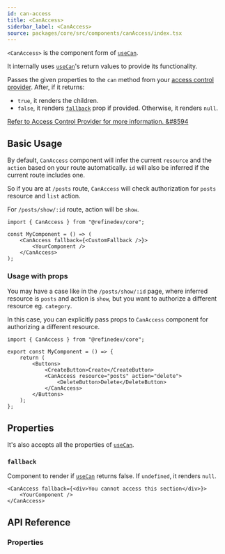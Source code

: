 ```yaml
---
id: can-access
title: <CanAccess>
siderbar_label: <CanAccess>
source: packages/core/src/components/canAccess/index.tsx
---
```


`<CanAccess>` is the component form of [`useCan`][use-can].

It internally uses [`useCan`][use-can]'s return values to provide its functionality.

Passes the given properties to the `can` method from your [access control provider][access-control-provider]. After, if it returns:

-   `true`, it renders the children.
-   `false`, it renders [`fallback`](#fallback) prop if provided. Otherwise, it renders `null`.

[Refer to Access Control Provider for more information. &#8594][access-control-provider]

## Basic Usage

By default, `CanAccess` component will infer the current `resource` and the `action` based on your route automatically. `id` will also be inferred if the current route includes one.

So if you are at `/posts` route, `CanAccess` will check authorization for `posts` resource and `list` action.

For `/posts/show/:id` route, action will be `show`.

```tsx
import { CanAccess } from "@refinedev/core";

const MyComponent = () => (
    <CanAccess fallback={<CustomFallback />}>
        <YourComponent />
    </CanAccess>
);
```

### Usage with props

You may have a case like in the `/posts/show/:id` page, where inferred resource is `posts` and action is `show`, but you want to authorize a different resource eg. `category`.

In this case, you can explicitly pass props to `CanAccess` component for authorizing a different resource.

```tsx
import { CanAccess } from "@refinedev/core";

export const MyComponent = () => {
    return (
        <Buttons>
            <CreateButton>Create</CreateButton>
            <CanAccess resource="posts" action="delete">
                <DeleteButton>Delete</DeleteButton>
            </CanAccess>
        </Buttons>
    );
};
```

## Properties

It's also accepts all the properties of [`useCan`](/docs/api-reference/core/hooks/accessControl/useCan/#properties).

### `fallback`

Component to render if [`useCan`][use-can] returns false. If `undefined`, it renders `null`.

```tsx
<CanAccess fallback={<div>You cannot access this section</div>}>
    <YourComponent />
</CanAccess>
```

## API Reference

### Properties

<PropsTable module="@refinedev/core/CanAccess"/>

[use-can]: /docs/api-reference/core/hooks/accessControl/useCan/
[access-control-provider]: /docs/api-reference/core/providers/accessControl-provider/
[can]: /docs/api-reference/core/hooks/accessControl/useCan/#can
